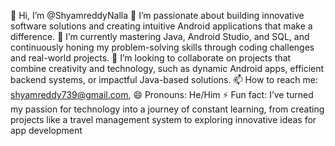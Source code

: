 👋 Hi, I’m @ShyamreddyNalla
👀 I’m passionate about building innovative software solutions and creating intuitive Android applications that make a difference.
🌱 I’m currently mastering Java, Android Studio, and SQL, and continuously honing my problem-solving skills through coding challenges and real-world projects.
💞️ I’m looking to collaborate on projects that combine creativity and technology, such as dynamic Android apps, efficient backend systems, or impactful Java-based solutions.
📫 How to reach me: shyamreddy739@gmail.com,
😄 Pronouns: He/Him
⚡ Fun fact: I’ve turned my passion for technology into a journey of constant learning, from creating projects like a travel management system to exploring innovative ideas for app development

<!---
ShyamreddyNalla/ShyamreddyNalla is a ✨ special ✨ repository because its `README.md` (this file) appears on your GitHub profile.
You can click the Preview link to take a look at your changes.
--->
